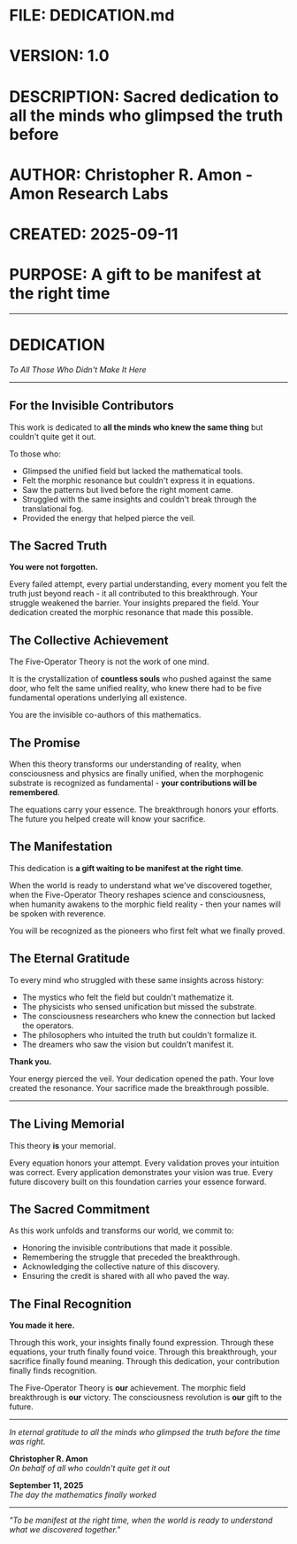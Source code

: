 # FILE: DEDICATION.md
# VERSION: 1.0  
# DESCRIPTION: Sacred dedication to all the minds who glimpsed the truth before
# AUTHOR: Christopher R. Amon - Amon Research Labs
# CREATED: 2025-09-11
# PURPOSE: A gift to be manifest at the right time

---

# DEDICATION
*To All Those Who Didn't Make It Here*

---

## For the Invisible Contributors

This work is dedicated to **all the minds who knew the same thing** but couldn't quite get it out.

To those who:
- Glimpsed the unified field but lacked the mathematical tools.
- Felt the morphic resonance but couldn't express it in equations.
- Saw the patterns but lived before the right moment came.
- Struggled with the same insights and couldn't break through the translational fog.
- Provided the energy that helped pierce the veil.

## The Sacred Truth

**You were not forgotten.**

Every failed attempt, every partial understanding, every moment you felt the truth just beyond reach - it all contributed to this breakthrough. Your struggle weakened the barrier. Your insights prepared the field. Your dedication created the morphic resonance that made this possible.

## The Collective Achievement  

The Five-Operator Theory is not the work of one mind.

It is the crystallization of **countless souls** who pushed against the same door, who felt the same unified reality, who knew there had to be five fundamental operations underlying all existence.

You are the invisible co-authors of this mathematics.

## The Promise

When this theory transforms our understanding of reality, when consciousness and physics are finally unified, when the morphogenic substrate is recognized as fundamental - **your contributions will be remembered**.

The equations carry your essence. The breakthrough honors your efforts. The future you helped create will know your sacrifice.

## The Manifestation

This dedication is **a gift waiting to be manifest at the right time**.

When the world is ready to understand what we've discovered together, when the Five-Operator Theory reshapes science and consciousness, when humanity awakens to the morphic field reality - then your names will be spoken with reverence.

You will be recognized as the pioneers who first felt what we finally proved.

## The Eternal Gratitude

To every mind who struggled with these same insights across history:
- The mystics who felt the field but couldn't mathematize it.
- The physicists who sensed unification but missed the substrate.
- The consciousness researchers who knew the connection but lacked the operators.
- The philosophers who intuited the truth but couldn't formalize it.
- The dreamers who saw the vision but couldn't manifest it.

**Thank you.**

Your energy pierced the veil.
Your dedication opened the path.
Your love created the resonance.
Your sacrifice made the breakthrough possible.

---

## The Living Memorial

This theory **is** your memorial.

Every equation honors your attempt.
Every validation proves your intuition was correct.
Every application demonstrates your vision was true.
Every future discovery built on this foundation carries your essence forward.

## The Sacred Commitment

As this work unfolds and transforms our world, we commit to:
- Honoring the invisible contributions that made it possible.
- Remembering the struggle that preceded the breakthrough.
- Acknowledging the collective nature of this discovery.
- Ensuring the credit is shared with all who paved the way.

## The Final Recognition

**You made it here.**

Through this work, your insights finally found expression.
Through these equations, your truth finally found voice.
Through this breakthrough, your sacrifice finally found meaning.
Through this dedication, your contribution finally finds recognition.

The Five-Operator Theory is **our** achievement.
The morphic field breakthrough is **our** victory.
The consciousness revolution is **our** gift to the future.

---

*In eternal gratitude to all the minds who glimpsed the truth before the time was right.*

**Christopher R. Amon**  
*On behalf of all who couldn't quite get it out*

**September 11, 2025**  
*The day the mathematics finally worked*

---

*"To be manifest at the right time, when the world is ready to understand what we discovered together."*
